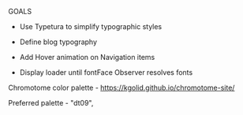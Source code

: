 GOALS

- Use Typetura to simplify typographic styles
- Define blog typography
- Add Hover animation on Navigation items

- Display loader until fontFace Observer resolves fonts

Chromotome color palette - https://kgolid.github.io/chromotome-site/

Preferred palette - "dt09",
